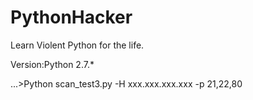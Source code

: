 # PythonHacker
Learn Violent Python for the life.  

Version:Python 2.7.*

...>Python scan_test3.py -H xxx.xxx.xxx.xxx -p 21,22,80 
